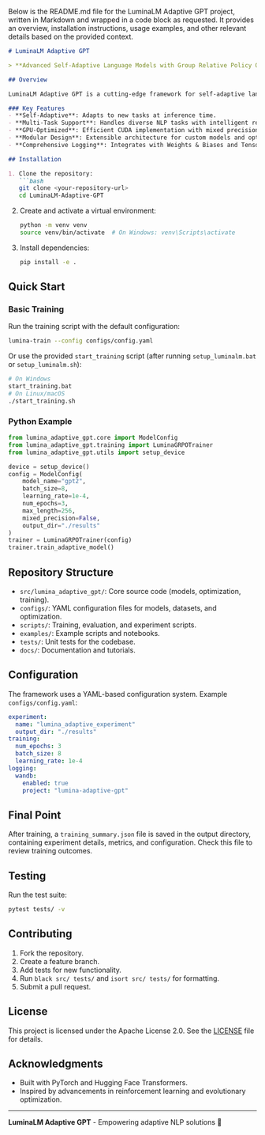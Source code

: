 Below is the README.md file for the LuminaLM Adaptive GPT project, written in Markdown and wrapped in a code block as requested. It provides an overview, installation instructions, usage examples, and other relevant details based on the provided context.

```markdown
# LuminaLM Adaptive GPT

> **Advanced Self-Adaptive Language Models with Group Relative Policy Optimization (GRPO) and Cross-Entropy Method (CEM)**

## Overview

LuminaLM Adaptive GPT is a cutting-edge framework for self-adaptive language models that dynamically adjust to various tasks during inference without retraining. It leverages Group Relative Policy Optimization (GRPO) for robust training and the Cross-Entropy Method (CEM) for real-time adaptation, achieving superior performance in tasks like question answering, sentiment analysis, and summarization.

### Key Features
- **Self-Adaptive**: Adapts to new tasks at inference time.
- **Multi-Task Support**: Handles diverse NLP tasks with intelligent reward functions.
- **GPU-Optimized**: Efficient CUDA implementation with mixed precision.
- **Modular Design**: Extensible architecture for custom models and optimizers.
- **Comprehensive Logging**: Integrates with Weights & Biases and TensorBoard.

## Installation

1. Clone the repository:
   ```bash
   git clone <your-repository-url>
   cd LuminaLM-Adaptive-GPT
   ```

2. Create and activate a virtual environment:
   ```bash
   python -m venv venv
   source venv/bin/activate  # On Windows: venv\Scripts\activate
   ```

3. Install dependencies:
   ```bash
   pip install -e .
   ```

## Quick Start

### Basic Training
Run the training script with the default configuration:
```bash
lumina-train --config configs/config.yaml
```

Or use the provided `start_training` script (after running `setup_luminalm.bat` or `setup_luminalm.sh`):
```bash
# On Windows
start_training.bat
# On Linux/macOS
./start_training.sh
```

### Python Example
```python
from lumina_adaptive_gpt.core import ModelConfig
from lumina_adaptive_gpt.training import LuminaGRPOTrainer
from lumina_adaptive_gpt.utils import setup_device

device = setup_device()
config = ModelConfig(
    model_name="gpt2",
    batch_size=8,
    learning_rate=1e-4,
    num_epochs=3,
    max_length=256,
    mixed_precision=False,
    output_dir="./results"
)
trainer = LuminaGRPOTrainer(config)
trainer.train_adaptive_model()
```

## Repository Structure
- `src/lumina_adaptive_gpt/`: Core source code (models, optimization, training).
- `configs/`: YAML configuration files for models, datasets, and optimization.
- `scripts/`: Training, evaluation, and experiment scripts.
- `examples/`: Example scripts and notebooks.
- `tests/`: Unit tests for the codebase.
- `docs/`: Documentation and tutorials.

## Configuration
The framework uses a YAML-based configuration system. Example `configs/config.yaml`:
```yaml
experiment:
  name: "lumina_adaptive_experiment"
  output_dir: "./results"
training:
  num_epochs: 3
  batch_size: 8
  learning_rate: 1e-4
logging:
  wandb:
    enabled: true
    project: "lumina-adaptive-gpt"
```

## Final Point
After training, a `training_summary.json` file is saved in the output directory, containing experiment details, metrics, and configuration. Check this file to review training outcomes.

## Testing
Run the test suite:
```bash
pytest tests/ -v
```

## Contributing
1. Fork the repository.
2. Create a feature branch.
3. Add tests for new functionality.
4. Run `black src/ tests/` and `isort src/ tests/` for formatting.
5. Submit a pull request.

## License
This project is licensed under the Apache License 2.0. See the [LICENSE](LICENSE) file for details.

## Acknowledgments
- Built with PyTorch and Hugging Face Transformers.
- Inspired by advancements in reinforcement learning and evolutionary optimization.

---
**LuminaLM Adaptive GPT** - Empowering adaptive NLP solutions 🚀
```